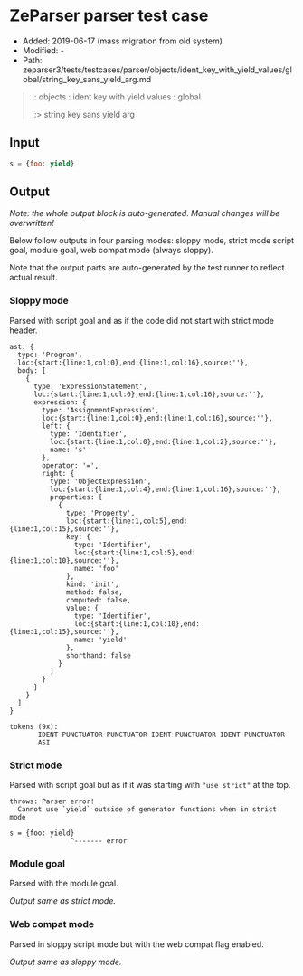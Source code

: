 # ZeParser parser test case

- Added: 2019-06-17 (mass migration from old system)
- Modified: -
- Path: zeparser3/tests/testcases/parser/objects/ident_key_with_yield_values/global/string_key_sans_yield_arg.md

> :: objects : ident key with yield values : global
>
> ::> string key sans yield arg

## Input

`````js
s = {foo: yield}
`````

## Output

_Note: the whole output block is auto-generated. Manual changes will be overwritten!_

Below follow outputs in four parsing modes: sloppy mode, strict mode script goal, module goal, web compat mode (always sloppy).

Note that the output parts are auto-generated by the test runner to reflect actual result.

### Sloppy mode

Parsed with script goal and as if the code did not start with strict mode header.

`````
ast: {
  type: 'Program',
  loc:{start:{line:1,col:0},end:{line:1,col:16},source:''},
  body: [
    {
      type: 'ExpressionStatement',
      loc:{start:{line:1,col:0},end:{line:1,col:16},source:''},
      expression: {
        type: 'AssignmentExpression',
        loc:{start:{line:1,col:0},end:{line:1,col:16},source:''},
        left: {
          type: 'Identifier',
          loc:{start:{line:1,col:0},end:{line:1,col:2},source:''},
          name: 's'
        },
        operator: '=',
        right: {
          type: 'ObjectExpression',
          loc:{start:{line:1,col:4},end:{line:1,col:16},source:''},
          properties: [
            {
              type: 'Property',
              loc:{start:{line:1,col:5},end:{line:1,col:15},source:''},
              key: {
                type: 'Identifier',
                loc:{start:{line:1,col:5},end:{line:1,col:10},source:''},
                name: 'foo'
              },
              kind: 'init',
              method: false,
              computed: false,
              value: {
                type: 'Identifier',
                loc:{start:{line:1,col:10},end:{line:1,col:15},source:''},
                name: 'yield'
              },
              shorthand: false
            }
          ]
        }
      }
    }
  ]
}

tokens (9x):
       IDENT PUNCTUATOR PUNCTUATOR IDENT PUNCTUATOR IDENT PUNCTUATOR
       ASI
`````

### Strict mode

Parsed with script goal but as if it was starting with `"use strict"` at the top.

`````
throws: Parser error!
  Cannot use `yield` outside of generator functions when in strict mode

s = {foo: yield}
               ^------- error
`````


### Module goal

Parsed with the module goal.

_Output same as strict mode._

### Web compat mode

Parsed in sloppy script mode but with the web compat flag enabled.

_Output same as sloppy mode._
